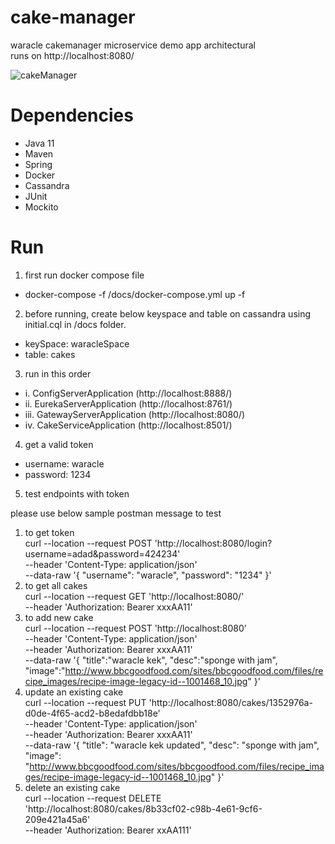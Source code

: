 # cake-manager

waracle cakemanager microservice demo app architectural<br/>
runs on http://localhost:8080/

![cakeManager](https://user-images.githubusercontent.com/1232089/74264732-17e9fe00-4cf9-11ea-98bf-79c1780d662f.png)

# Dependencies
- Java 11
- Maven
- Spring
- Docker
- Cassandra
- JUnit
- Mockito


# Run
1. first run docker compose file<br/>
- docker-compose -f /docs/docker-compose.yml up -f
2. before running, create below keyspace and table on cassandra using initial.cql in /docs folder.
- keySpace: waracleSpace
- table: cakes
3. run in this order
- i. ConfigServerApplication      (http://localhost:8888/)
- ii. EurekaServerApplication     (http://localhost:8761/)
- iii. GatewayServerApplication   (http://localhost:8080/)
- iv. CakeServiceApplication      (http://localhost:8501/)
4. get a valid token<br/>
- username: waracle
- password: 1234
5. test endpoints with token

please use below sample postman message to test

1. to get token<br/>
curl --location --request POST 'http://localhost:8080/login?username=adad&password=424234' \
--header 'Content-Type: application/json' \
--data-raw '{
    "username": "waracle",
    "password": "1234"
}'
2. to get all cakes<br/>
curl --location --request GET 'http://localhost:8080/' \
--header 'Authorization: Bearer xxxAA11'
3. to add new cake<br/>
curl --location --request POST 'http://localhost:8080' \
--header 'Content-Type: application/json' \
--header 'Authorization: Bearer xxxAA11' \
--data-raw '{ 
      "title":"waracle kek",
      "desc":"sponge with jam",
      "image":"http://www.bbcgoodfood.com/sites/bbcgoodfood.com/files/recipe_images/recipe-image-legacy-id--1001468_10.jpg"
}'
4. update an existing cake<br/>
curl --location --request PUT 'http://localhost:8080/cakes/1352976a-d0de-4f65-acd2-b8edafdbb18e' \
--header 'Content-Type: application/json' \
--header 'Authorization: Bearer xxxAA11' \
--data-raw '{
    "title": "waracle kek updated",
    "desc": "sponge with jam",
    "image": "http://www.bbcgoodfood.com/sites/bbcgoodfood.com/files/recipe_images/recipe-image-legacy-id--1001468_10.jpg"
}'
5. delete an existing cake<br/>
curl --location --request DELETE 'http://localhost:8080/cakes/8b33cf02-c98b-4e61-9cf6-209e421a45a6' \
--header 'Authorization: Bearer xxAA111'


